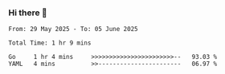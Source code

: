 ### Hi there 👋

<!--
**zhumeme/zhumeme** is a ✨ _special_ ✨ repository because its `README.md` (this file) appears on your GitHub profile.

Here are some ideas to get you started:

- 🔭 I’m currently working on ...
- 🌱 I’m currently learning ...
- 👯 I’m looking to collaborate on ...
- 🤔 I’m looking for help with ...
- 💬 Ask me about ...
- 📫 How to reach me: ...
- 😄 Pronouns: ...
- ⚡ Fun fact: ...
-->

<!--START_SECTION:waka-->

```all_time
From: 29 May 2025 - To: 05 June 2025

Total Time: 1 hr 9 mins

Go     1 hr 4 mins     >>>>>>>>>>>>>>>>>>>>>>>--   93.03 %
YAML   4 mins          >>-----------------------   06.97 %
```

<!--END_SECTION:waka-->
